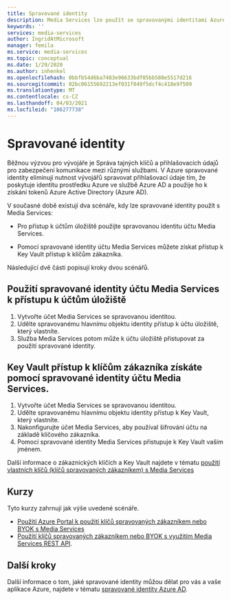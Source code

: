 ```yaml
---
title: Spravované identity
description: Media Services lze použít se spravovanými identitami Azure.
keywords: ''
services: media-services
author: IngridAtMicrosoft
manager: femila
ms.service: media-services
ms.topic: conceptual
ms.date: 1/29/2020
ms.author: inhenkel
ms.openlocfilehash: 0bbfb54d6ba7483e96633bdf05bb580e5517d216
ms.sourcegitcommit: 02bc06155692213ef031f049f5dcf4c418e9f509
ms.translationtype: MT
ms.contentlocale: cs-CZ
ms.lasthandoff: 04/03/2021
ms.locfileid: "106277738"
---
```

# <a name="managed-identities"></a>Spravované identity

Běžnou výzvou pro vývojáře je Správa tajných klíčů a přihlašovacích údajů pro zabezpečení komunikace mezi různými službami. V Azure spravované identity eliminují nutnost vývojářů spravovat přihlašovací údaje tím, že poskytuje identitu prostředku Azure ve službě Azure AD a použije ho k získání tokenů Azure Active Directory (Azure AD).

V současné době existují dva scénáře, kdy lze spravované identity použít s Media Services:

- Pro přístup k účtům úložiště použijte spravovanou identitu účtu Media Services.

- Pomocí spravované identity účtu Media Services můžete získat přístup k Key Vault přístup k klíčům zákazníka.

Následující dvě části popisují kroky dvou scénářů.

## <a name="use-the-managed-identity-of-the-media-services-account-to-access-storage-accounts"></a>Použití spravované identity účtu Media Services k přístupu k účtům úložiště

1. Vytvořte účet Media Services se spravovanou identitou.
1. Udělte spravovanému hlavnímu objektu identity přístup k účtu úložiště, který vlastníte.
1. Služba Media Services potom může k účtu úložiště přistupovat za použití spravované identity.

## <a name="use-the-managed-identity-of-the-media-services-account-to-access-key-vault-to-access-customer-keys"></a>Key Vault přístup k klíčům zákazníka získáte pomocí spravované identity účtu Media Services.

1. Vytvořte účet Media Services se spravovanou identitou.
1. Udělte spravovanému hlavnímu objektu identity přístup k Key Vault, který vlastníte.
1. Nakonfigurujte účet Media Services, aby používal šifrování účtu na základě klíčového zákazníka.
1. Pomocí spravované identity Media Services přistupuje k Key Vault vaším jménem.

Další informace o zákaznických klíčích a Key Vault najdete v tématu [použití vlastních klíčů (klíčů spravovaných zákazníkem) s Media Services](concept-use-customer-managed-keys-byok.md)

## <a name="tutorials"></a>Kurzy

Tyto kurzy zahrnují jak výše uvedené scénáře.

- [Použití Azure Portal k použití klíčů spravovaných zákazníkem nebo BYOK s Media Services](security-customer-managed-keys-portal-tutorial.md)
- [Použití klíčů spravovaných zákazníkem nebo BYOK s využitím Media Services REST API](security-customer-managed-keys-rest-postman-tutorial.md).

## <a name="next-steps"></a>Další kroky

Další informace o tom, jaké spravované identity můžou dělat pro vás a vaše aplikace Azure, najdete v tématu [spravované identity Azure AD](../../active-directory/managed-identities-azure-resources/overview.md).
